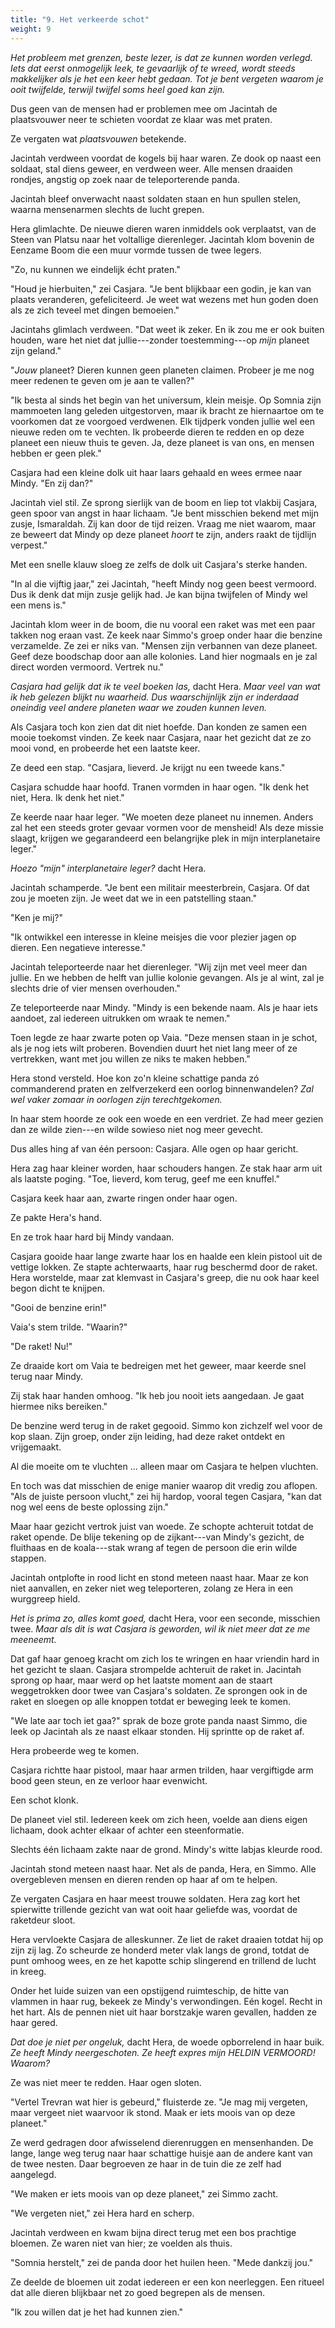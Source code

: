 ```yaml
---
title: "9. Het verkeerde schot"
weight: 9
---
```


_Het probleem met grenzen, beste lezer, is dat ze kunnen worden verlegd. Iets dat eerst onmogelijk leek, te gevaarlijk of te wreed, wordt steeds makkelijker als je het een keer hebt gedaan. Tot je bent vergeten waarom je ooit twijfelde, terwijl twijfel soms heel goed kan zijn._

Dus geen van de mensen had er problemen mee om Jacintah de plaatsvouwer neer te schieten voordat ze klaar was met praten. 

Ze vergaten wat _plaatsvouwen_ betekende.

Jacintah verdween voordat de kogels bij haar waren. Ze dook op naast een soldaat, stal diens geweer, en verdween weer. Alle mensen draaiden rondjes, angstig op zoek naar de teleporterende panda. 

Jacintah bleef onverwacht naast soldaten staan en hun spullen stelen, waarna mensenarmen slechts de lucht grepen.

Hera glimlachte. De nieuwe dieren waren inmiddels ook verplaatst, van de Steen van Platsu naar het voltallige dierenleger. Jacintah klom bovenin de Eenzame Boom die een muur vormde tussen de twee legers.

"Zo, nu kunnen we eindelijk écht praten."

"Houd je hierbuiten," zei Casjara. "Je bent blijkbaar een godin, je kan van plaats veranderen, gefeliciteerd. Je weet wat wezens met hun goden doen als ze zich teveel met dingen bemoeien."

Jacintahs glimlach verdween. "Dat weet ik zeker. En ik zou me er ook buiten houden, ware het niet dat jullie---zonder toestemming---op _mijn_ planeet zijn geland."

"_Jouw_ planeet? Dieren kunnen geen planeten claimen. Probeer je me nog meer redenen te geven om je aan te vallen?"

"Ik besta al sinds het begin van het universum, klein meisje. Op Somnia zijn mammoeten lang geleden uitgestorven, maar ik bracht ze hiernaartoe om te voorkomen dat ze voorgoed verdwenen. Elk tijdperk vonden jullie wel een nieuwe reden om te vechten. Ik probeerde dieren te redden en op deze planeet een nieuw thuis te geven. Ja, deze planeet is van ons, en mensen hebben er geen plek."

Casjara had een kleine dolk uit haar laars gehaald en wees ermee naar Mindy. "En zij dan?"

Jacintah viel stil. Ze sprong sierlijk van de boom en liep tot vlakbij Casjara, geen spoor van angst in haar lichaam. "Je bent misschien bekend met mijn zusje, Ismaraldah. Zij kan door de tijd reizen. Vraag me niet waarom, maar ze beweert dat Mindy op deze planeet _hoort_ te zijn, anders raakt de tijdlijn verpest."

Met een snelle klauw sloeg ze zelfs de dolk uit Casjara's sterke handen. 

"In al die vijftig jaar," zei Jacintah, "heeft Mindy nog geen beest vermoord. Dus ik denk dat mijn zusje gelijk had. Je kan bijna twijfelen of Mindy wel een mens is."

Jacintah klom weer in de boom, die nu vooral een raket was met een paar takken nog eraan vast. Ze keek naar Simmo's groep onder haar die benzine verzamelde. Ze zei er niks van. "Mensen zijn verbannen van deze planeet. Geef deze boodschap door aan alle kolonies. Land hier nogmaals en je zal direct worden vermoord. Vertrek nu."

_Casjara had gelijk dat ik te veel boeken las,_ dacht Hera. _Maar veel van wat ik heb gelezen blijkt nu waarheid. Dus waarschijnlijk zijn er inderdaad oneindig veel andere planeten waar we zouden kunnen leven._ 

Als Casjara toch kon zien dat dit niet hoefde. Dan konden ze samen een mooie toekomst vinden. Ze keek naar Casjara, naar het gezicht dat ze zo mooi vond, en probeerde het een laatste keer.

Ze deed een stap. "Casjara, lieverd. Je krijgt nu een tweede kans."

Casjara schudde haar hoofd. Tranen vormden in haar ogen. "Ik denk het niet, Hera. Ik denk het niet."

Ze keerde naar haar leger. "We moeten deze planeet nu innemen. Anders zal het een steeds groter gevaar vormen voor de mensheid! Als deze missie slaagt, krijgen we gegarandeerd een belangrijke plek in mijn interplanetaire leger."

_Hoezo "mijn" interplanetaire leger?_ dacht Hera.

Jacintah schamperde. "Je bent een militair meesterbrein, Casjara. Of dat zou je moeten zijn. Je weet dat we in een patstelling staan."

"Ken je mij?"

"Ik ontwikkel een interesse in kleine meisjes die voor plezier jagen op dieren. Een negatieve interesse."

Jacintah teleporteerde naar het dierenleger. "Wij zijn met veel meer dan jullie. En we hebben de helft van jullie kolonie gevangen. Als je al wint, zal je slechts drie of vier mensen overhouden."

Ze teleporteerde naar Mindy. "Mindy is een bekende naam. Als je haar iets aandoet, zal iedereen uitrukken om wraak te nemen."

Toen legde ze haar zwarte poten op Vaia. "Deze mensen staan in je schot, als je nog iets wilt proberen. Bovendien duurt het niet lang meer of ze vertrekken, want met jou willen ze niks te maken hebben."

Hera stond versteld. Hoe kon zo'n kleine schattige panda zó commanderend praten en zelfverzekerd een oorlog binnenwandelen? _Zal wel vaker zomaar in oorlogen zijn terechtgekomen._ 

In haar stem hoorde ze ook een woede en een verdriet. Ze had meer gezien dan ze wilde zien---en wilde sowieso niet nog meer gevecht.

Dus alles hing af van één persoon: Casjara. Alle ogen op haar gericht. 

Hera zag haar kleiner worden, haar schouders hangen. Ze stak haar arm uit als laatste poging. "Toe, lieverd, kom terug, geef me een knuffel."

Casjara keek haar aan, zwarte ringen onder haar ogen. 

Ze pakte Hera's hand.

En ze trok haar hard bij Mindy vandaan. 

Casjara gooide haar lange zwarte haar los en haalde een klein pistool uit de vettige lokken. Ze stapte achterwaarts, haar rug beschermd door de raket. Hera worstelde, maar zat klemvast in Casjara's greep, die nu ook haar keel begon dicht te knijpen.

"Gooi de benzine erin!"

Vaia's stem trilde. "Waarin?"

"De raket! Nu!" 

Ze draaide kort om Vaia te bedreigen met het geweer, maar keerde snel terug naar Mindy. 

Zij stak haar handen omhoog. "Ik heb jou nooit iets aangedaan. Je gaat hiermee niks bereiken."

De benzine werd terug in de raket gegooid. Simmo kon zichzelf wel voor de kop slaan. Zijn groep, onder zijn leiding, had deze raket ontdekt en vrijgemaakt. 

Al die moeite om te vluchten ... alleen maar om Casjara te helpen vluchten. 

En toch was dat misschien de enige manier waarop dit vredig zou aflopen. "Als de juiste persoon vlucht," zei hij hardop, vooral tegen Casjara, "kan dat nog wel eens de beste oplossing zijn."

Maar haar gezicht vertrok juist van woede. Ze schopte achteruit totdat de raket opende. De blije tekening op de zijkant---van Mindy's gezicht, de fluithaas en de koala---stak wrang af tegen de persoon die erin wilde stappen.

Jacintah ontplofte in rood licht en stond meteen naast haar. Maar ze kon niet aanvallen, en zeker niet weg teleporteren, zolang ze Hera in een wurggreep hield. 

_Het is prima zo, alles komt goed,_ dacht Hera, voor een seconde, misschien twee. _Maar als dit is wat Casjara is geworden, wil ik niet meer dat ze me meeneemt._

Dat gaf haar genoeg kracht om zich los te wringen en haar vriendin hard in het gezicht te slaan. Casjara strompelde achteruit de raket in. Jacintah sprong op haar, maar werd op het laatste moment aan de staart weggetrokken door twee van Casjara's soldaten. Ze sprongen ook in de raket en sloegen op alle knoppen totdat er beweging leek te komen.

"We late aar toch iet gaa?" sprak de boze grote panda naast Simmo, die leek op Jacintah als ze naast elkaar stonden. Hij sprintte op de raket af. 

Hera probeerde weg te komen. 

Casjara richtte haar pistool, maar haar armen trilden, haar vergiftigde arm bood geen steun, en ze verloor haar evenwicht.

Een schot klonk.

De planeet viel stil. Iedereen keek om zich heen, voelde aan diens eigen lichaam, dook achter elkaar of achter een steenformatie.

Slechts één lichaam zakte naar de grond. Mindy's witte labjas kleurde rood. 

Jacintah stond meteen naast haar. Net als de panda, Hera, en Simmo. Alle overgebleven mensen en dieren renden op haar af om te helpen.

Ze vergaten Casjara en haar meest trouwe soldaten. Hera zag kort het spierwitte trillende gezicht van wat ooit haar geliefde was, voordat de raketdeur sloot. 

Hera vervloekte Casjara de alleskunner. Ze liet de raket draaien totdat hij op zijn zij lag. Zo scheurde ze honderd meter vlak langs de grond, totdat de punt omhoog wees, en ze het kapotte schip slingerend en trillend de lucht in kreeg.

Onder het luide suizen van een opstijgend ruimteschip, de hitte van vlammen in haar rug, bekeek ze Mindy's verwondingen. Eén kogel. Recht in het hart. Als de pennen niet uit haar borstzakje waren gevallen, hadden ze haar gered. 

_Dat doe je niet per ongeluk,_ dacht Hera, de woede opborrelend in haar buik. _Ze heeft Mindy neergeschoten. Ze heeft expres mijn HELDIN VERMOORD! Waarom?_

Ze was niet meer te redden. Haar ogen sloten. 

"Vertel Trevran wat hier is gebeurd," fluisterde ze. "Je mag mij vergeten, maar vergeet niet waarvoor ik stond. Maak er iets moois van op deze planeet." 

Ze werd gedragen door afwisselend dierenruggen en mensenhanden. De lange, lange weg terug naar haar schattige huisje aan de andere kant van de twee nesten. Daar begroeven ze haar in de tuin die ze zelf had aangelegd.

"We maken er iets moois van op deze planeet," zei Simmo zacht.

"We vergeten niet," zei Hera hard en scherp.

Jacintah verdween en kwam bijna direct terug met een bos prachtige bloemen. Ze waren niet van hier; ze voelden als thuis. 

"Somnia herstelt," zei de panda door het huilen heen. "Mede dankzij jou."

Ze deelde de bloemen uit zodat iedereen er een kon neerleggen. Een ritueel dat alle dieren blijkbaar net zo goed begrepen als de mensen. 

"Ik zou willen dat je het had kunnen zien."